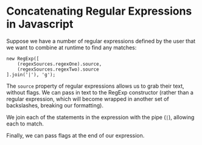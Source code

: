 # Concatenating Regular Expressions in Javascript

Suppose we have a number of regular expressions defined by the user that we want to combine at runtime to find any matches:

	new RegExp([
		(regexSources.regexOne).source,
		(regexSources.regexTwo).source
	].join('|'), 'g');
	
The `source` property of regular expressions allows us to grab their text, without flags. We can pass in text to the RegExp constructor (rather than a regular expression, which will become wrapped in another set of backslashes, breaking our formatting).

We join each of the statements in the expression with the pipe (`|`), allowing each to match. 

Finally, we can pass flags at the end of our expression.